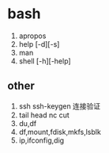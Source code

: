 # bash

1. apropos
2. help [-d][-s]
3. man
4. shell [-h][-help]

## other

1. ssh ssh-keygen 连接验证
2. tail head nc cut
3. du,df
4. df,mount,fdisk,mkfs,lsblk
5. ip,ifconfig,dig
